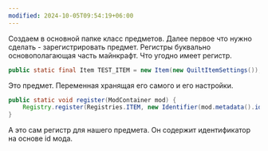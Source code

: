 ```yaml
---
modified: 2024-10-05T09:54:19+06:00
---
```

Создаем в основной папке класс предметов.
Далее первое что нужно сделать - зарегистрировать предмет. Регистры буквально основополагающая часть майнкрафт. Что угодно имеет регистр.

```java
public static final Item TEST_ITEM = new Item(new QuiltItemSettings());
```
Это предмет. Переменная хранящая его самого и его настройки.

```java
public static void register(ModContainer mod) {  
    Registry.register(Registries.ITEM, new Identifier(mod.metadata().id(), "test_item"), TEST_ITEM);  
}
```
А это сам регистр для нашего предмета. Он содержит идентификатор на основе id мода.
